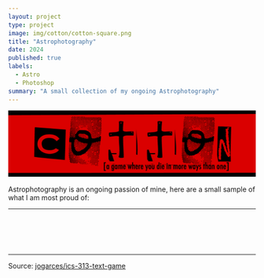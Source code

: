 ```yaml
---
layout: project
type: project
image: img/cotton/cotton-square.png
title: "Astrophotography"
date: 2024
published: true
labels:
  - Astro
  - Photoshop
summary: "A small collection of my ongoing Astrophotography"
---
```


<img class="img-fluid" src="../img/cotton/cotton-header.png">

Astrophotography is an ongoing passion of mine, here are a small sample of what I am most proud of:

<hr>

<pre>



  
</pre>

<hr>

Source: <a href="https://github.com/jogarces/ics-313-text-game"><i class="large github icon "></i>jogarces/ics-313-text-game</a>
